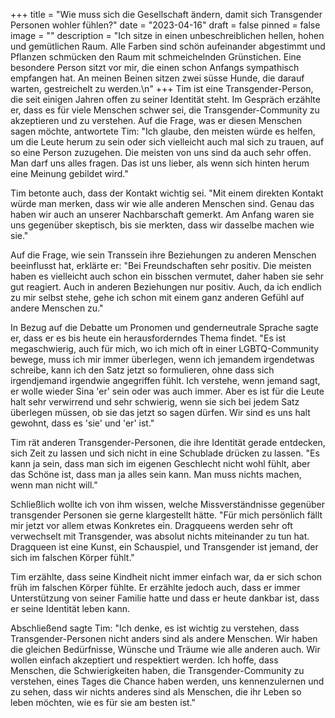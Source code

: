 +++
title = "Wie muss sich die Gesellschaft ändern, damit sich Transgender Personen wohler fühlen?"
date = "2023-04-16"
draft = false
pinned = false
image = ""
description = "Ich sitze in einen unbeschreiblichen hellen, hohen und gemütlichen Raum. Alle Farben sind schön aufeinander abgestimmt und Pflanzen schmücken den Raum mit schmeichelnden Grünstichen. Eine besondere Person sitzt vor mir, die einen schon Anfangs sympathisch empfangen hat. An meinen Beinen sitzen zwei süsse Hunde, die darauf warten, gestreichelt zu werden.\n"
+++
Tim ist eine Transgender-Person, die seit einigen Jahren offen zu seiner Identität steht. Im Gespräch erzählte er, dass es für viele Menschen schwer sei, die Transgender-Community zu akzeptieren und zu verstehen. Auf die Frage, was er diesen Menschen sagen möchte, antwortete Tim: "Ich glaube, den meisten würde es helfen, um die Leute herum zu sein oder sich vielleicht auch mal sich zu trauen, auf so eine Person zuzugehen. Die meisten von uns sind da auch sehr offen. Man darf uns alles fragen. Das ist uns lieber, als wenn sich hinten herum eine Meinung gebildet wird."

Tim betonte auch, dass der Kontakt wichtig sei. "Mit einem direkten Kontakt würde man merken, dass wir wie alle anderen Menschen sind. Genau das haben wir auch an unserer Nachbarschaft gemerkt. Am Anfang waren sie uns gegenüber skeptisch, bis sie merkten, dass wir dasselbe machen wie sie."

Auf die Frage, wie sein Transsein ihre Beziehungen zu anderen Menschen beeinflusst hat, erklärte er: "Bei Freundschaften sehr positiv. Die meisten haben es vielleicht auch schon ein bisschen vermutet, daher haben sie sehr gut reagiert. Auch in anderen Beziehungen nur positiv. Auch, da ich endlich zu mir selbst stehe, gehe ich schon mit einem ganz anderen Gefühl auf andere Menschen zu."

In Bezug auf die Debatte um Pronomen und genderneutrale Sprache sagte er, dass er es bis heute ein herausforderndes Thema findet. "Es ist megaschwierig, auch für mich, wo ich mich oft in einer LGBTQ-Community bewege, muss ich mir immer überlegen, wenn ich jemandem irgendetwas schreibe, kann ich den Satz jetzt so formulieren, ohne dass sich irgendjemand irgendwie angegriffen fühlt. Ich verstehe, wenn jemand sagt, er wolle wieder Sina 'er' sein oder was auch immer. Aber es ist für die Leute halt sehr verwirrend und sehr schwierig, wenn sie sich bei jedem Satz überlegen müssen, ob sie das jetzt so sagen dürfen. Wir sind es uns halt gewohnt, dass es 'sie' und 'er' ist."

Tim rät anderen Transgender-Personen, die ihre Identität gerade entdecken, sich Zeit zu lassen und sich nicht in eine Schublade drücken zu lassen. "Es kann ja sein, dass man sich im eigenen Geschlecht nicht wohl fühlt, aber das Schöne ist, dass man ja alles sein kann. Man muss nichts machen, wenn man nicht will."

Schließlich wollte ich von ihm wissen, welche Missverständnisse gegenüber transgender Personen sie gerne klargestellt hätte. "Für mich persönlich fällt mir jetzt vor allem etwas Konkretes ein. Dragqueens werden sehr oft verwechselt mit Transgender, was absolut nichts miteinander zu tun hat. Dragqueen ist eine Kunst, ein Schauspiel, und Transgender ist jemand, der sich im falschen Körper fühlt."

Tim erzählte, dass seine Kindheit nicht immer einfach war, da er sich schon früh im falschen Körper fühlte. Er erzählte jedoch auch, dass er immer Unterstützung von seiner Familie hatte und dass er heute dankbar ist, dass er seine Identität leben kann.

Abschließend sagte Tim: "Ich denke, es ist wichtig zu verstehen, dass Transgender-Personen nicht anders sind als andere Menschen. Wir haben die gleichen Bedürfnisse, Wünsche und Träume wie alle anderen auch. Wir wollen einfach akzeptiert und respektiert werden. Ich hoffe, dass Menschen, die Schwierigkeiten haben, die Transgender-Community zu verstehen, eines Tages die Chance haben werden, uns kennenzulernen und zu sehen, dass wir nichts anderes sind als Menschen, die ihr Leben so leben möchten, wie es für sie am besten ist."